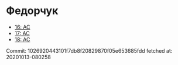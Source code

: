 # Федорчук
- [16: AC](16.md)
- [17: AC](17.md)
- [18: AC](18.md)

Commit: 1026920443101f7db8f20829870f05e653685fdd
 fetched at: 20201013-080258
